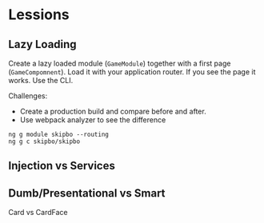 # Lessions

## Lazy Loading
Create a lazy loaded module (`GameModule`) together with a first page (`GameCompomnent`). Load it with your application router. If you see the page it works. Use the CLI.

Challenges:
+ Create a production build and compare before and after.
+ Use webpack analyzer to see the difference

```
ng g module skipbo --routing
ng g c skipbo/skipbo
```

## Injection vs Services

## Dumb/Presentational vs Smart
Card vs CardFace
